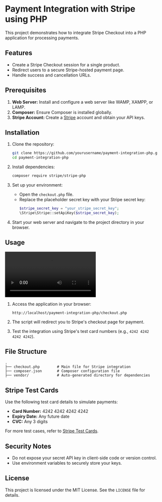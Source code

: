 # Payment Integration with Stripe using PHP

This project demonstrates how to integrate Stripe Checkout into a PHP application for processing payments.


## Features
- Create a Stripe Checkout session for a single product.
- Redirect users to a secure Stripe-hosted payment page.
- Handle success and cancellation URLs.

## Prerequisites

1. **Web Server:** Install and configure a web server like WAMP, XAMPP, or LAMP.
2. **Composer:** Ensure Composer is installed globally.
3. **Stripe Account:** Create a [Stripe](https://stripe.com/) account and obtain your API keys.

## Installation

1. Clone the repository:
   ```bash
   git clone https://github.com/yourusername/payment-integration-php.git
   cd payment-integration-php
   ```

2. Install dependencies:
   ```bash
   composer require stripe/stripe-php
   ```

3. Set up your environment:
   - Open the `checkout.php` file.
   - Replace the placeholder secret key with your Stripe secret key:
     ```php
     $stripe_secret_key = "your_stripe_secret_key";
     \Stripe\Stripe::setApiKey($stripe_secret_key);
     ```

4. Start your web server and navigate to the project directory in your browser.

## Usage
<video controls src="Nike Zoom KD 12 and 1 more page - Personal - Microsoft​ Edge 2024-12-28 23-06-11.mp4" title="Title"></video>

1. Access the application in your browser:
   ```
   http://localhost/payment-integration-php/checkout.php
   ```

2. The script will redirect you to Stripe's checkout page for payment.

3. Test the integration using Stripe's test card numbers (e.g., `4242 4242 4242 4242`).

## File Structure

```
.
├── checkout.php        # Main file for Stripe integration
├── composer.json       # Composer configuration file
├── vendor/             # Auto-generated directory for dependencies
```

## Stripe Test Cards
Use the following test card details to simulate payments:
- **Card Number:** 4242 4242 4242 4242
- **Expiry Date:** Any future date
- **CVC:** Any 3 digits

For more test cases, refer to [Stripe Test Cards](https://stripe.com/docs/testing).

## Security Notes
- Do not expose your secret API key in client-side code or version control.
- Use environment variables to securely store your keys.

## License
This project is licensed under the MIT License. See the `LICENSE` file for details.
